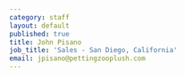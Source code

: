 ```yaml
---
category: staff
layout: default
published: true
title: John Pisano
job_title: 'Sales - San Diego, California'
email: jpisano@pettingzooplush.com
---
```

